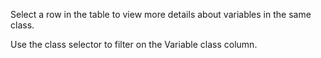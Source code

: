 Select a row in the table to view more details about variables in the same
class.

Use the class selector to filter on the Variable class column.
